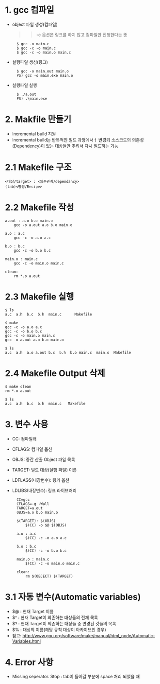 # 1. gcc 컴파일
- object 파일 생성(컴파일)
    >> -c 옵션은 링크를 하지 않고 컴파일만 진행한다는 뜻

        $ gcc -o main.c
        $ gcc -c -o main.c
        $ gcc -c -o main.o main.c

- 실행파일 생성(링크)

        $ gcc -o main.out main.o
        PS) gcc -o main.exe main.o


- 실행파일 실행

        $ ./a.out
        PS) .\main.exe

# 2. Makfile 만들기
- Incremental build 지원
- Incremental build는 반복적인 빌드 과정에서ㅓ 변경되 소스코드의 의존성(Dependency)이 있는 대상들만 추려서 다시 빌드하는 기능

# 2.1 Makefile 구조

    <대상/target> : <의존관계/dependancy>
    (tab)<명령/Recipe>

# 2.2 Makefile 작성
    a.out : a.o b.o main.o
        gcc -o a.out a.o b.o main.o
    
    a.o : a.c
        gcc -c -o a.o a.c
    
    b.o : b.c
        gcc -c -o b.o b.c
    
    main.o : main.c
        gcc -c -o main.o main.c
    
    clean:
        rm *.o a.out

# 2.3 Makefile 실행
    $ ls
    a.c  a.h  b.c  b.h  main.c      Makefile

    $ make
    gcc -c -o a.o a.c
    gcc -c -o b.o b.c
    gcc -c -o main.o main.c
    gcc -o a.out a.o b.o main.o

    $ ls
    a.c  a.h  a.o a.out b.c  b.h  b.o main.c  main.o  Makefile

# 2.4 Makefile Output 삭제
    $ make clean
    rm *.o a.out

    $ ls
    a.c  a.h  b.c  b.h  main.c   Makefile

# 3. 변수 사용
- CC: 컴파일러
- CFLAGS: 컴파일 옵션
- OBJS: 중간 산출 Object 파일 목록
- TARGET: 빌드 대상(실행 파일) 이름
- LDFLAGS(내장변수): 링커 옵션
- LDLIBS(내장변수): 링크 라이브러리

        CC=gcc
        CFLAGS=-g -Wall
        TARGET=a.out
        OBJS=a.o b.o main.o

        $(TARGET): $(OBJS)
            $(CC) -o $@ $(OBJS)

        a.o : a.c
            $(CC) -c -o a.o a.c

        b.o : b.c
            $(CC) -c -o b.o b.c

        main.o : main.c
            $(CC) -c -o main.o main.c

        clean:
            rm $(OBJECT) $(TARGET)    

# 3.1 자동 변수(Automatic variables)
- $@ : 현재 Target 이름
- $^ : 현재 Target이 의존하는 대상들의 전체 목록
- $? : 현재 Target이 의존하는 대상들 중 변경된 것들의 목록
- $% : 대상의 이름(해당 규칙 대상이 아카이브인 경우)
- 참고: http://www.gnu.org/software/make/manual/html_node/Automatic-Variables.html

# 4. Error 사항
- Missing seperator. Stop : tab이 들어갈 부분에 space 처리 되었을 때